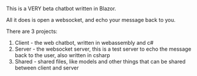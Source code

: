 This is a VERY beta chatbot written in Blazor.

All it does is open a websocket, and echo your message back to you.

There are 3 projects:

1. Client - the web chatbot, written in webassembly and c#
2. Server - the websocket server, this is a test server to echo the message back to the user, also written in csharp
3. Shared - shared files, like models and other things that can be shared between client and server

